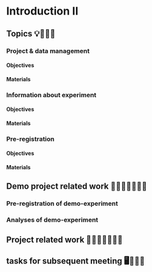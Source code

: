 # Introduction II

## Topics 💡👨🏻‍🏫 

### Project & data management

#### Objectives

#### Materials

### Information about experiment

#### Objectives

#### Materials

### Pre-registration

#### Objectives

#### Materials

## Demo project related work 🥼🧑🏽‍💻🧑🏾‍💻  

### Pre-registration of demo-experiment

### Analyses of demo-experiment

## Project related work 🥼🧑🏿‍🔬👩🏻‍🔬

## tasks for subsequent meeting 🖥️✍🏽📖